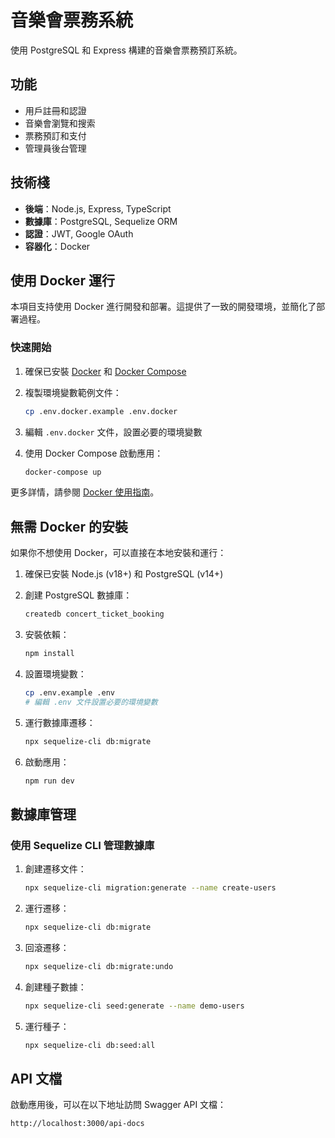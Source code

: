 # 音樂會票務系統

使用 PostgreSQL 和 Express 構建的音樂會票務預訂系統。

## 功能

- 用戶註冊和認證
- 音樂會瀏覽和搜索
- 票務預訂和支付
- 管理員後台管理

## 技術棧

- **後端**：Node.js, Express, TypeScript
- **數據庫**：PostgreSQL, Sequelize ORM
- **認證**：JWT, Google OAuth
- **容器化**：Docker

## 使用 Docker 運行

本項目支持使用 Docker 進行開發和部署。這提供了一致的開發環境，並簡化了部署過程。

### 快速開始

1. 確保已安裝 [Docker](https://docs.docker.com/get-docker/) 和 [Docker Compose](https://docs.docker.com/compose/install/)

2. 複製環境變數範例文件：

   ```bash
   cp .env.docker.example .env.docker
   ```

3. 編輯 `.env.docker` 文件，設置必要的環境變數

4. 使用 Docker Compose 啟動應用：
   ```bash
   docker-compose up
   ```

更多詳情，請參閱 [Docker 使用指南](docker-guide.md)。

## 無需 Docker 的安裝

如果你不想使用 Docker，可以直接在本地安裝和運行：

1. 確保已安裝 Node.js (v18+) 和 PostgreSQL (v14+)

2. 創建 PostgreSQL 數據庫：

   ```bash
   createdb concert_ticket_booking
   ```

3. 安裝依賴：

   ```bash
   npm install
   ```

4. 設置環境變數：

   ```bash
   cp .env.example .env
   # 編輯 .env 文件設置必要的環境變數
   ```

5. 運行數據庫遷移：

   ```bash
   npx sequelize-cli db:migrate
   ```

6. 啟動應用：
   ```bash
   npm run dev
   ```

## 數據庫管理

### 使用 Sequelize CLI 管理數據庫

1. 創建遷移文件：

   ```bash
   npx sequelize-cli migration:generate --name create-users
   ```

2. 運行遷移：

   ```bash
   npx sequelize-cli db:migrate
   ```

3. 回滾遷移：

   ```bash
   npx sequelize-cli db:migrate:undo
   ```

4. 創建種子數據：

   ```bash
   npx sequelize-cli seed:generate --name demo-users
   ```

5. 運行種子：
   ```bash
   npx sequelize-cli db:seed:all
   ```

## API 文檔

啟動應用後，可以在以下地址訪問 Swagger API 文檔：

```
http://localhost:3000/api-docs
```
